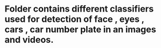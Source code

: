# Folder contains different classifiers used for detection of face , eyes , cars , car number plate in an images and videos.
